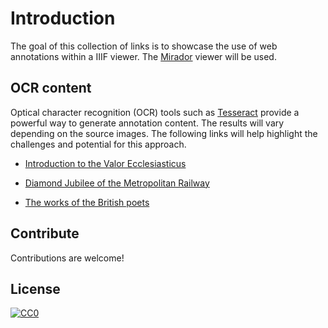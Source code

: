 # Introduction

The goal of this collection of links is to showcase the use of web annotations within a IIIF viewer. The [Mirador](https://projectmirador.org/) viewer will be used.


## OCR content

Optical character recognition (OCR) tools such as [Tesseract](https://github.com/tesseract-ocr/tesseract) provide a powerful way to generate annotation content. The results will vary depending on the source images. The following links will help highlight the challenges and potential for this approach.

* [Introduction to the Valor Ecclesiasticus](https://projectmirador.org/embed/?iiif-content=https://miiify.rocks/manifest/intro_valor_ecclesiasticus)

* [Diamond Jubilee of the Metropolitan Railway](https://projectmirador.org/embed/?iiif-content=https://miiify.rocks/manifest/diamond_jubilee_of_the_metro)

* [The works of the British poets](https://projectmirador.org/embed/?iiif-content=https://miiify.rocks/manifest/british_poets_1759_1834)

## Contribute

Contributions are welcome!

## License

[![CC0](https://mirrors.creativecommons.org/presskit/buttons/88x31/svg/by-sa.svg)](http://creativecommons.org/licenses/by-sa/4.0/)
